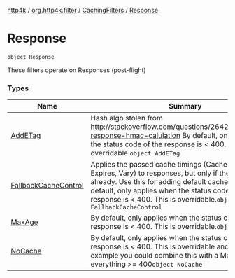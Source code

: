 [http4k](../../../index.md) / [org.http4k.filter](../../index.md) / [CachingFilters](../index.md) / [Response](./index.md)

# Response

`object Response`

These filters operate on Responses (post-flight)

### Types

| Name | Summary |
|---|---|
| [AddETag](-add-e-tag/index.md) | Hash algo stolen from http://stackoverflow.com/questions/26423662/scalatra-response-hmac-calulation By default, only applies when the status code of the response is &lt; 400. This is overridable.`object AddETag` |
| [FallbackCacheControl](-fallback-cache-control/index.md) | Applies the passed cache timings (Cache-Control, Expires, Vary) to responses, but only if they are not there already. Use this for adding default cache settings. By default, only applies when the status code of the response is &lt; 400. This is overridable.`object FallbackCacheControl` |
| [MaxAge](-max-age/index.md) | By default, only applies when the status code of the response is &lt; 400. This is overridable.`object MaxAge` |
| [NoCache](-no-cache/index.md) | By default, only applies when the status code of the response is &lt; 400. This is overridable and useful - For example you could combine this with a MaxAge for everything &gt;= 400`object NoCache` |

